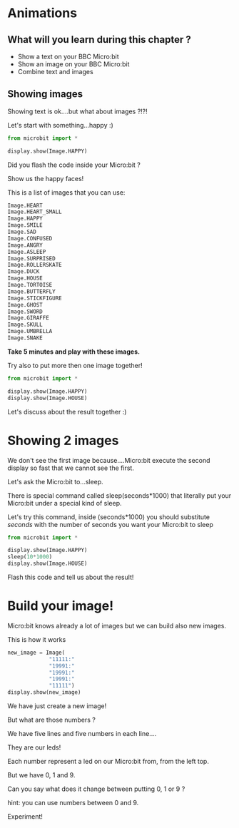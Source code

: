 # Animations

## What will you learn during this chapter ?

* Show a text on your BBC Micro:bit
* Show an image on your BBC Micro:bit
* Combine text and images

## Showing images

Showing text is ok....but what about images ?!?!

Let's start with something...happy :)

```python
from microbit import *

display.show(Image.HAPPY)
```

Did you flash the code inside your Micro:bit ?

Show us the happy faces!

This is a list of images that you can use:

```python
Image.HEART
Image.HEART_SMALL
Image.HAPPY
Image.SMILE
Image.SAD
Image.CONFUSED
Image.ANGRY
Image.ASLEEP
Image.SURPRISED
Image.ROLLERSKATE
Image.DUCK
Image.HOUSE
Image.TORTOISE
Image.BUTTERFLY
Image.STICKFIGURE
Image.GHOST
Image.SWORD
Image.GIRAFFE
Image.SKULL
Image.UMBRELLA
Image.SNAKE
```

__Take 5 minutes and play with these images.__

Try also to put more then one image together!

```python
from microbit import *

display.show(Image.HAPPY)
display.show(Image.HOUSE)
```

Let's discuss about the result together :)

# Showing 2 images

We don't see the first image because....Micro:bit execute the second display so fast that we cannot see the first.

Let's ask the Micro:bit to...sleep.

There is special command called sleep(seconds*1000) that literally put your Micro:bit under a special kind of sleep.

Let's try this command, inside (seconds*1000) you should substitute _seconds_ with the number of seconds you want your Micro:bit to sleep 

```python
from microbit import *

display.show(Image.HAPPY)
sleep(10*1000)
display.show(Image.HOUSE)
```

Flash this code and tell us about the result!

# Build your image!

Micro:bit knows already a lot of images but we can build also new images.

This is how it works


```python
new_image = Image(
             "11111:"
             "19991:"
             "19991:"
             "19991:"
             "11111")
display.show(new_image)
```
We have just create a new image!

But what are those numbers ?

We have five lines and five numbers in each line....

They are our leds! 

Each number represent a led on our Micro:bit from, from the left top.

But we have 0, 1 and 9.

Can you say what does it change between putting 0, 1 or 9 ?

hint: you can use numbers between 0 and 9.

Experiment!
